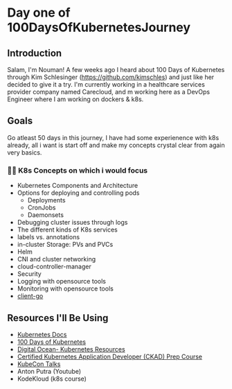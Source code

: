 # Day one of 100DaysOfKubernetesJourney

## Introduction
Salam, 
I'm Nouman! A few weeks ago I heard about 100 Days of Kubernetes through Kim Schlesinger (https://github.com/kimschles) and just like her decided to give it a try. 
I'm currently working in a healthcare services provider company named Carecloud, and m working here as a DevOps Engineer where I am working on dockers & k8s.

## Goals

Go atleast 50 days in this journey, I have had some experienence with k8s already, all i want is start off and make my concepts crystal clear from again very basics.


### 💪🏻 K8s Concepts on which i would focus
* Kubernetes Components and Architecture 
* Options for deploying and controlling pods
    * Deployments
    * CronJobs 
    * Daemonsets
* Debugging cluster issues through logs 
* The different kinds of K8s services 
* labels vs. annotations 
* in-cluster Storage: PVs and PVCs 
* Helm 
* CNI and cluster networking 
* cloud-controller-manager 
* Security 
* Logging with opensource tools 
* Monitoring with opensource tools 
* [client-go](https://github.com/kubernetes/client-go)

## Resources I'll Be Using 
* [Kubernetes Docs](https://kubernetes.io/)
* [100 Days of Kubernetes](https://100daysofkubernetes.io/overview.html)
* [Digital Ocean- Kubernetes Resources](https://www.digitalocean.com/community/tags/kubernetes)
* [Certified Kubernetes Application Developer (CKAD) Prep Course](https://github.com/bmuschko/ckad-prep) 
* [KubeCon Talks](https://www.youtube.com/channel/UCvqbFHwN-nwalWPjPUKpvTA)
* Anton Putra (Youtube)
* KodeKloud (k8s course)
